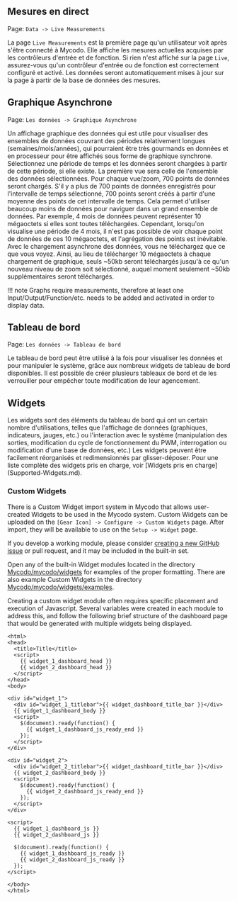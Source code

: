 ## Mesures en direct

Page\: `Data -> Live Measurements`

La page `Live Measurements` est la première page qu'un utilisateur voit après s'être connecté à Mycodo. Elle affiche les mesures actuelles acquises par les contrôleurs d'entrée et de fonction. Si rien n'est affiché sur la page `Live`, assurez-vous qu'un contrôleur d'entrée ou de fonction est correctement configuré et activé. Les données seront automatiquement mises à jour sur la page à partir de la base de données des mesures.

## Graphique Asynchrone

Page\: `Les données -> Graphique Asynchrone`

Un affichage graphique des données qui est utile pour visualiser des ensembles de données couvrant des périodes relativement longues (semaines/mois/années), qui pourraient être très gourmands en données et en processeur pour être affichés sous forme de graphique synchrone. Sélectionnez une période de temps et les données seront chargées à partir de cette période, si elle existe. La première vue sera celle de l'ensemble des données sélectionnées. Pour chaque vue/zoom, 700 points de données seront chargés. S'il y a plus de 700 points de données enregistrés pour l'intervalle de temps sélectionné, 700 points seront créés à partir d'une moyenne des points de cet intervalle de temps. Cela permet d'utiliser beaucoup moins de données pour naviguer dans un grand ensemble de données. Par exemple, 4 mois de données peuvent représenter 10 mégaoctets si elles sont toutes téléchargées. Cependant, lorsqu'on visualise une période de 4 mois, il n'est pas possible de voir chaque point de données de ces 10 mégaoctets, et l'agrégation des points est inévitable. Avec le chargement asynchrone des données, vous ne téléchargez que ce que vous voyez. Ainsi, au lieu de télécharger 10 mégaoctets à chaque chargement de graphique, seuls ~50kb seront téléchargés jusqu'à ce qu'un nouveau niveau de zoom soit sélectionné, auquel moment seulement ~50kb supplémentaires seront téléchargés.

!!! note
    Graphs require measurements, therefore at least one Input/Output/Function/etc. needs to be added and activated in order to display data.

## Tableau de bord

Page\: `Les données -> Tableau de bord`

Le tableau de bord peut être utilisé à la fois pour visualiser les données et pour manipuler le système, grâce aux nombreux widgets de tableau de bord disponibles. Il est possible de créer plusieurs tableaux de bord et de les verrouiller pour empêcher toute modification de leur agencement.

## Widgets

Les widgets sont des éléments du tableau de bord qui ont un certain nombre d'utilisations, telles que l'affichage de données (graphiques, indicateurs, jauges, etc.) ou l'interaction avec le système (manipulation des sorties, modification du cycle de fonctionnement du PWM, interrogation ou modification d'une base de données, etc.) Les widgets peuvent être facilement réorganisés et redimensionnés par glisser-déposer. Pour une liste complète des widgets pris en charge, voir [Widgets pris en charge] (Supported-Widgets.md).

### Custom Widgets

There is a Custom Widget import system in Mycodo that allows user-created Widgets to be used in the Mycodo system. Custom Widgets can be uploaded on the `[Gear Icon] -> Configure -> Custom Widgets` page. After import, they will be available to use on the `Setup -> Widget` page.

If you develop a working module, please consider [creating a new GitHub issue](https://github.com/kizniche/Mycodo/issues/new?assignees=&labels=&template=feature-request.md&title=New%20Module) or pull request, and it may be included in the built-in set.

Open any of the built-in Widget modules located in the directory [Mycodo/mycodo/widgets](https://github.com/kizniche/Mycodo/tree/master/mycodo/widgets/) for examples of the proper formatting. There are also example Custom Widgets in the directory [Mycodo/mycodo/widgets/examples](https://github.com/kizniche/Mycodo/tree/master/mycodo/widgets/examples).

Creating a custom widget module often requires specific placement and execution of Javascript. Several variables were created in each module to address this, and follow the following brief structure of the dashboard page that would be generated with multiple widgets being displayed.

```angular2html
<html>
<head>
  <title>Title</title>
  <script>
    {{ widget_1_dashboard_head }}
    {{ widget_2_dashboard_head }}
  </script>
</head>
<body>

<div id="widget_1">
  <div id="widget_1_titlebar">{{ widget_dashboard_title_bar }}</div>
  {{ widget_1_dashboard_body }}
  <script>
    $(document).ready(function() {
      {{ widget_1_dashboard_js_ready_end }}
    });
  </script>
</div>

<div id="widget_2">
  <div id="widget_2_titlebar">{{ widget_dashboard_title_bar }}</div>
  {{ widget_2_dashboard_body }}
  <script>
    $(document).ready(function() {
      {{ widget_2_dashboard_js_ready_end }}
    });
  </script>
</div>

<script>
  {{ widget_1_dashboard_js }}
  {{ widget_2_dashboard_js }}

  $(document).ready(function() {
    {{ widget_1_dashboard_js_ready }}
    {{ widget_2_dashboard_js_ready }}
  });
</script>

</body>
</html>
```
